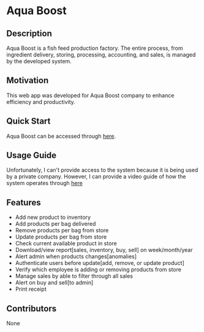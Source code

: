 # Aqua Boost

## Description
Aqua Boost is a fish feed production factory. The entire process, from ingredient delivery, storing, processing, accounting, and sales, is managed by the developed system.

## Motivation
This web app was developed for Aqua Boost company to enhance efficiency and productivity.

## Quick Start
Aqua Boost can be accessed through [here](https://aqua-boost.web.app/).

## Usage Guide
Unfortunately, I can't provide access to the system because it is being used by a private company. However, I can provide a video guide of how the system operates through [here](www.vidoelinkaquaboost.come)

## Features

- Add new product to inventory
- Add products per bag delivered
- Remove products per bag from store
- Update products per bag from store
- Check current available product in store
- Download/view report[sales, inventory, buy, sell] on week/month/year
- Alert admin when products changes[anomalies]
- Authenticate users before update[add, remove, or update product]
- Verify which employee is adding or removing products from store
- Manage sales by able to filter through all sales
- Alert on buy and sell[to admin]
- Print receipt

## Contributors
None
